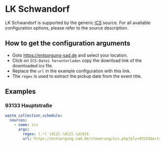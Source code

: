 # LK Schwandorf

LK Schwandorf is supported by the generic [ICS](/doc/source/ics.md) source. For all available configuration options, please refer to the source description.


## How to get the configuration arguments

- Goto <https://entsorgung-sad.de> and select your location.  
- Click on `ICS-Datei herunterladen` copy the download link of the downloaded ics file.
- Replace the `url` in the example configuration with this link.
- The `regex` is used to extract the pickup date from the event title.

## Examples

### 93133 Hauptstraße

```yaml
waste_collection_schedule:
  sources:
    - name: ics
      args:
        regex: (.*) \d{2}.\d{2}.\d{4}$
        url: https://entsorgung-sad.de/steuerung/ics.php?plz=93133&ort=Burglengenfeld&ort_ID=4&strasse=Hauptstra%C3%9Fe&rm=202&pt=407&ws=417&spm=0&nr=&zusatz=&email=
```
